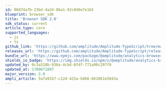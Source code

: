 ```yaml
---
id: 00d74a7b-23bd-4a24-86a1-92c046e7e1b5
blueprint: browser_sdk
title: 'Browser SDK 2.0'
sdk_status: current
article_type: core
supported_languages:
  - js
  - ts
github_link: 'https://github.com/amplitude/Amplitude-TypeScript/tree/main/packages/analytics-browser'
releases_url: 'https://github.com/amplitude/Amplitude-TypeScript/releases?q=analytics-browser&expanded=true'
bundle_url: 'https://www.npmjs.com/package/@amplitude/analytics-browser'
shields_io_badge: 'https://img.shields.io/npm/v/@amplitude/analytics-browser/latest.svg'
updated_by: 0c3a318b-936a-4cbd-8fdf-771a90c297f0
updated_at: 1709671897
major_version: 2.0
ampli_article: 5afa91b7-c12d-425a-b4b6-661061e5843a
---
```


